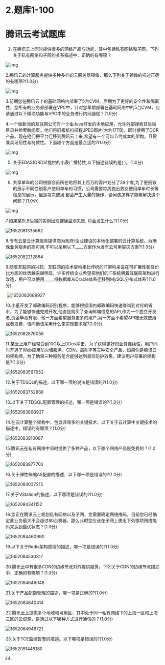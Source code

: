 # 2.题库1-100

# **腾讯云考试题库**

 

 

1. 在腾讯云上同时提供很多的网络产品与功能，其中包括私有网络和子网，下列关于私有网络和子网的关系描述中，正确的有哪项？

![img](file:///C:\Users\Lenovo\AppData\Local\Temp\ksohtml22384\wps6.jpg) 

 

 

2.腾讯云的计算服务提供多种多样的云服务器镜像，那么下列关于镜像的描述正确的有哪项?(1.0分)

![img](file:///C:\Users\Lenovo\AppData\Local\Temp\ksohtml22384\wps7.jpg) 

 

 

 

3.前期您在腾讯云上的基础网络内部署了5台CVM，后期为了更好的安全性和隔离性，您所有的业务都部署在VPC中，针对您早期部署在基础网络中的5台CVM，应该通过以下哪项功能与VPC中的业务进行内网通信？(1.0分)

 

4.一个做新闻的互联网公司有一个由Java开发的本地应用，允许外部搜索其后端目录并检索新闻页。他们将旧报纸扫描程JPEG图片(大约17TB)，同时使用了OCR产品。现在他们把平台迁移到腾讯云上来,希望有一个可以节约成本的架构，且要兼具可用性与持款性。下面哪个方面是最合适的?(1.0分)

![img](file:///C:\Users\Lenovo\AppData\Local\Temp\ksohtml22384\wps8.jpg) 

 

5. 关于EDAS(DRDS)提供的小表广播特性,以下描述错误的是( )。(1.0分)

![img](file:///C:\Users\Lenovo\AppData\Local\Temp\ksohtml22384\wps9.jpg) 

 

6. 共享单车的公司根据会员所在地将其上百万的客户划分了36个库,为了更细致的展示不同性别客户使用单车的习惯，公司需要每周跑出男女使用单车时长等信息的展示，但是每次使用,都会产生大量的操作，请问该怎样才能够解决这个问题？(1.0分)

![img](file:///C:\Users\Lenovo\AppData\Local\Temp\ksohtml22384\wps10.jpg) 

 

7.如果某SLB后端的实例出现健康监测失败, 将会发生什么?(1.0分)

![1652081335662](../../.vuepress/public/images/1652081335662.png)



8.专有云是云计算服务提供商为政府/企业建设的本地化部署的云计算系统。为确保业务服务的高可用,不可以采用以下____方案作为发有云可用容灾方案?(1.0分)

![1652082212864](../../.vuepress/public/images/1652082212864.png)

9.随着互联网的兴起，互联网的技术架构相比传统的IT架构来说在可扩展性和性价比方面的优势越来越明显，许多传统企业希望把他们的IT系统朝着互联网架构进行改造，用户可以使用_____将数据库从Oracie体系迁移到MySQL分布式体系?(1.0分)

​	![1652082669927](../../.vuepress/public/images/1652082669927.png)



10.小董开发了邮政编码识别程序，能够根据国内邮政编码快速查询到对应的省市，为了能够快速完成开发,他直接购买了查询邮编信息的API,作为一个独立开发者,资金毕竟有限，他一方面希望服务更多的用户,另一方面不希望API被无效使用或者浪费，请问他该采用什么来实现要求呢?(1.0分)

![1652082876056](../../.vuepress/public/images/1652082876056.png)



11.某云上用户经常受到10G以上DDos冲击，为了获得更好的业务连续性，用户同时开通了Web应用防火墙服务、CDN、高防IP等三种安全产品，如果你是腾讯云的架构师，为了确保三种服务组合能够达到最佳防护效果，建议用户部署的架构是?(1.0分)

![1652083567953](../../.vuepress/public/images/1652083567953.png)



 12.关于TDSQL的描述，以下哪一项的说法是错误的?(1.0分)

![1652083752868](../../.vuepress/public/images/1652083752868.png)



13.以下关于TDSQL配置管理的描述，哪一项是错误的?(1.0分)

![1652083860937](../../.vuepress/public/images/1652083860937.png)



14.在云计算整个架构中，包含非常多的关键技术，以下关于云计算中关键技术的描述中，错误的有哪项？(1.0分)

![1652083910087](../../.vuepress/public/images/1652083910087.png)

15.腾讯云在私有网络中同时提供了多种产品，以下哪个网络产品是免费的？(1.0分)

![1652083977703](../../.vuepress/public/images/1652083977703.png)



16.关于弹性伸缩AS配置的描述，以下哪一项是错误的?(1.0分)

![1652084037215](../../.vuepress/public/images/1652084037215.png)

17.关于VStation的描述，以下哪项是错误的?(1.0分)

![1652084341152](../../.vuepress/public/images/1652084341152.png)





18.您正在腾讯云上规划私有网络以及子网，您需要确定网络掩码，目前您已经确定此业务最大不会超过80台机器，那么此时您应该在子网上使用下列哪项网络掩码来达到最优状态？(1.0分)

![1652084460990](../../.vuepress/public/images/1652084460990.png)



19.以下关于Redis架构原理的描述，哪一项是错误的?(1.0分)

![1652084530317](../../.vuepress/public/images/1652084530317.png)



 20.腾讯云中有很多CDN的边缘节点对外提供服务，下列关于CDN的边缘节点描述中，正确的有哪项？(1.0分)

![1652084646048](../../.vuepress/public/images/1652084646048.png)





21.关于产品配额管理的描述，哪一项是正确的?(1.0分)

![1652084840414](../../.vuepress/public/images/1652084840414.png)



22.腾讯云上提供多个地域和可用区，其中处于同一私有网络下的上海一区和上海三区的云资源，是通过以下哪种方式进行通信的？(1.0分)

![1652084946721](../../.vuepress/public/images/1652084946721.png)

 

 

 23.关于TCE监控告警的描述。以下哪项是错误的?(1.0分)

![1652091449180](../../.vuepress/public/images/1652091449180.png)

 

 

 24.

 

 

 

 

 

 

 

 

 

 

 

 

 

 

 

 

 

 

 

 

 

 

 

 

 

 

 

 

 

 

 

 

 

 

 

 

 

 

 

 

 

 

 

 

 

 

 

 

 

 

 

 

 

 

 

 

 

 

 

 

 

 

 

 

 

 

 